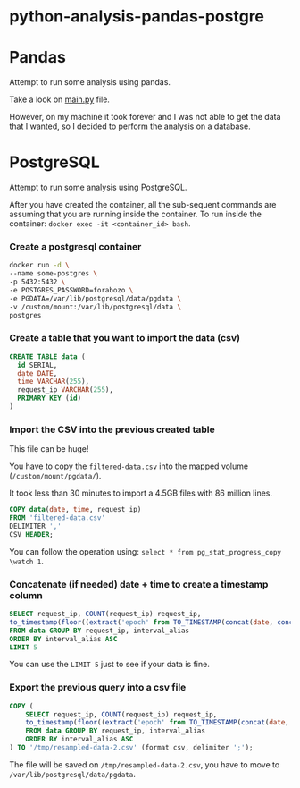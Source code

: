 # python-analysis-pandas-postgre

# Pandas

Attempt to run some analysis using pandas. 

Take a look on [main.py](./main.py) file.

However, on my machine it took forever and I was not able to get the data that I wanted, so I decided to perform the analysis on a database.

# PostgreSQL

Attempt to run some analysis using PostgreSQL.

After you have created the container, all the sub-sequent commands are assuming that you are running inside the container. To run inside the container: `docker exec -it <container_id> bash`.

### Create a postgresql container

```bash
docker run -d \
--name some-postgres \
-p 5432:5432 \
-e POSTGRES_PASSWORD=forabozo \
-e PGDATA=/var/lib/postgresql/data/pgdata \
-v /custom/mount:/var/lib/postgresql/data \
postgres
```

### Create a table that you want to import the data (csv)

```sql
CREATE TABLE data (
  id SERIAL,
  date DATE,
  time VARCHAR(255),
  request_ip VARCHAR(255),
  PRIMARY KEY (id)
)
```

### Import the CSV into the previous created table
This file can be huge!

You have to copy the `filtered-data.csv` into the mapped volume (`/custom/mount/pgdata/`).

It took less than 30 minutes to import a 4.5GB files with 86 million lines.

```sql
COPY data(date, time, request_ip)
FROM 'filtered-data.csv'
DELIMITER ','
CSV HEADER;
```
You can follow the operation using: `select * from pg_stat_progress_copy \watch 1`.

### Concatenate (if needed) date + time to create a timestamp column

```sql
SELECT request_ip, COUNT(request_ip) request_ip, 
to_timestamp(floor((extract('epoch' from TO_TIMESTAMP(concat(date, concat(' ', time)), 'YYYY/MM/DD/HH24:MI:ss')) / 300 )) * 300) AT TIME ZONE 'UTC' as interval_alias
FROM data GROUP BY request_ip, interval_alias
ORDER BY interval_alias ASC
LIMIT 5
```
You can use the `LIMIT 5` just to see if your data is fine.


### Export the previous query into a csv file

```sql
COPY (
    SELECT request_ip, COUNT(request_ip) request_ip, 
    to_timestamp(floor((extract('epoch' from TO_TIMESTAMP(concat(date, concat(' ', time)), 'YYYY/MM/DD/HH24:MI:ss')) / 300 )) * 300) AT TIME ZONE 'UTC' as interval_alias
    FROM data GROUP BY request_ip, interval_alias
    ORDER BY interval_alias ASC
) TO '/tmp/resampled-data-2.csv' (format csv, delimiter ';');
```

The file will be saved on `/tmp/resampled-data-2.csv`, you have to move to `/var/lib/postgresql/data/pgdata`.
